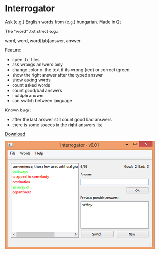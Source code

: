 # Interrogator
Ask (e.g.) English words from (e.g.) hungarian. Made in Qt

The "word" .txt struct e.g.:

word, word, word[tab]answer, answer

Feature:
- open .txt files
- ask wrongs answers only
- change color of the text if its wrong (red) or correct (green)
- show the right answer after the typed answer
- show asking words
- count asked words
- count good/bad answers
- multiple answer
- can switch between language

Known bugs:
- after the last answer still count good bad answers
- there is some spaces in the right answers list

[Download](https://arcsibo.gumroad.com/l/ZvJvu)

![alt tag](https://github.com/arcsibo/Interrogator/blob/master/screenshot.png)
